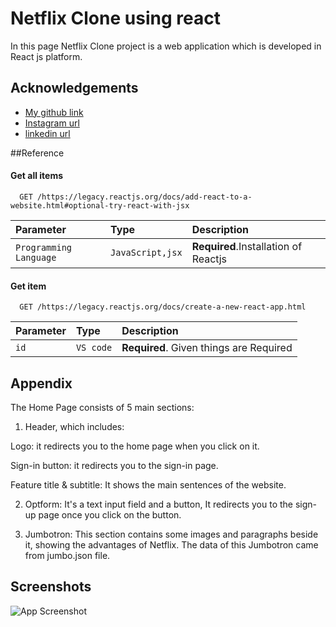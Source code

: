 
# Netflix Clone using react

In this page Netflix Clone project is a web application which is developed in React js platform.


## Acknowledgements

 - [My github link](https://github.com/r0hitsr)
 - [Instagram url](https://www.instagram.com/ig.rohitsharma)
 - [linkedin url](https://www.linkedin.com/in/rohit-sharma-783473235)


##Reference

#### Get all items

```http
  GET /https://legacy.reactjs.org/docs/add-react-to-a-website.html#optional-try-react-with-jsx
```

| Parameter | Type     | Description                |
| :-------- | :------- | :------------------------- |
| `Programming Language` | `JavaScript,jsx` | **Required**.Installation of Reactjs |

#### Get item

```http
  GET /https://legacy.reactjs.org/docs/create-a-new-react-app.html
```

| Parameter | Type     | Description                       |
| :-------- | :------- | :-------------------------------- |
| `id`      | `VS code` | **Required**. Given things are Required |




## Appendix

The Home Page consists of 5 main sections:

1) Header, which includes:

Logo: it redirects you to the home page when you click on it.

Sign-in button: it redirects you to the sign-in page.

Feature title & subtitle: It shows the main sentences of the website.

2) Optform: It's a text input field and a button, It redirects you to the sign-up page once you click on the button.

3) Jumbotron: This section contains some images and paragraphs beside it, showing the advantages of Netflix. The data of this Jumbotron came from jumbo.json file.

 

## Screenshots

![App Screenshot](C:\Users\imthe\Pictures\seee)
